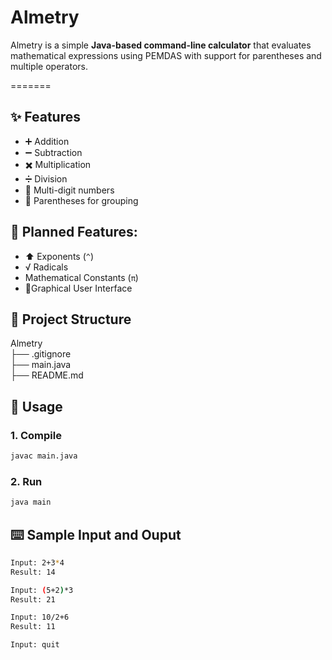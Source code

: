 # Almetry  
Almetry is a simple **Java-based command-line calculator** that evaluates mathematical expressions using PEMDAS with support for parentheses and multiple operators.  

=======
## ✨ Features  
- ➕ Addition  
- ➖ Subtraction  
- ✖️ Multiplication  
- ➗ Division  
- 🔢 Multi-digit numbers  
- 🧮 Parentheses for grouping  

## 🚧 Planned Features:  
- ⬆️ Exponents (`^`)  
-  √ Radicals
- Mathematical Constants (`π`)
- 📱Graphical User Interface

## 📂 Project Structure  
Almetry \
├── .gitignore \
├── main.java \
├── README.md


## 🚀 Usage  

### 1. Compile  
```bash
javac main.java
```
### 2. Run
``` bash
java main
```
## ⌨️ Sample Input and Ouput
```bash
Input: 2+3*4
Result: 14

Input: (5+2)*3
Result: 21

Input: 10/2+6
Result: 11

Input: quit
```

